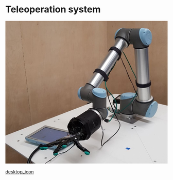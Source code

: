 # Teleoperation system

![desktop_icon](../img/UR10_hand_E.jpeg)

[desktop_icon](3_teleoperation_setting)
